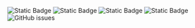 ![Static Badge](https://img.shields.io/badge/blacklists-60-000000) ![Static Badge](https://img.shields.io/badge/blacklisted-3107739-cc0000) ![Static Badge](https://img.shields.io/badge/whitelisted-2244-00CC00) ![Static Badge](https://img.shields.io/badge/streaming_blacklist-28107-000000) ![GitHub issues](https://img.shields.io/github/issues/fabriziosalmi/blacklists)
